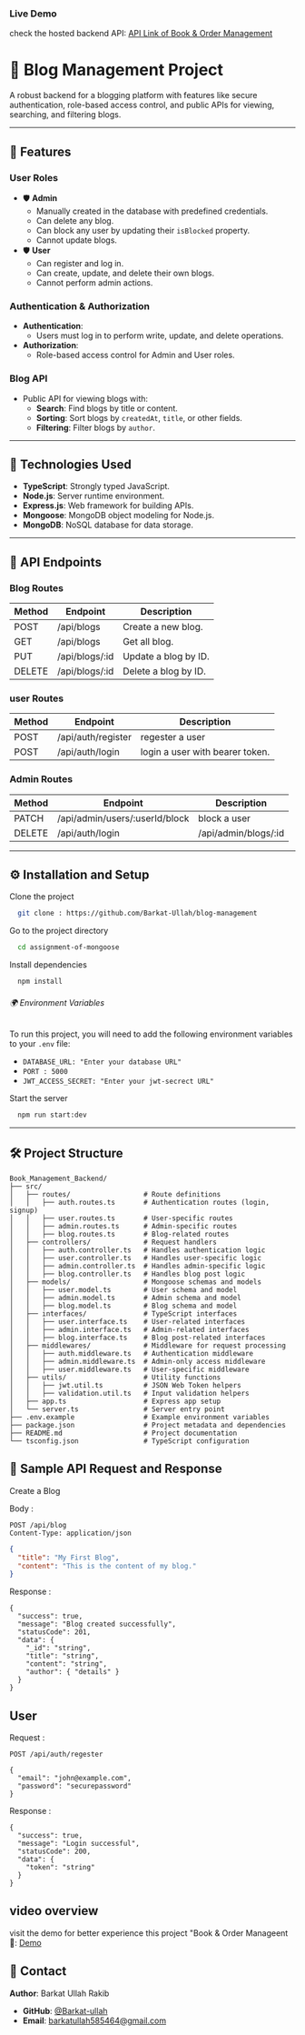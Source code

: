 ### Live Demo 
check the hosted backend API: [API Link of Book & Order Management](https://assignment-of-mongoose.vercel.app/)


# 📝 Blog Management Project

A robust backend for a blogging platform with features like secure authentication, role-based access control, and public APIs for viewing, searching, and filtering blogs.

---

## 🚀 Features

### User Roles
- 🛡️ **Admin**
  - Manually created in the database with predefined credentials.
  - Can delete any blog.
  - Can block any user by updating their `isBlocked` property.
  - Cannot update blogs.
- 🛡️ **User**
  - Can register and log in.
  - Can create, update, and delete their own blogs.
  - Cannot perform admin actions.

### Authentication & Authorization
- **Authentication**:
  - Users must log in to perform write, update, and delete operations.
- **Authorization**:
  - Role-based access control for Admin and User roles.

### Blog API
- Public API for viewing blogs with:
  - **Search**: Find blogs by title or content.
  - **Sorting**: Sort blogs by `createdAt`, `title`, or other fields.
  - **Filtering**: Filter blogs by `author`.


---

## 🎯 Technologies Used

- **TypeScript**: Strongly typed JavaScript.
- **Node.js**: Server runtime environment.
- **Express.js**: Web framework for building APIs.
- **Mongoose**: MongoDB object modeling for Node.js.
- **MongoDB**: NoSQL database for data storage.

---

## 📂 API Endpoints

### Blog Routes

| Method | Endpoint        | Description              |
|--------|-----------------|--------------------------|
| POST   | /api/blogs      | Create a new blog.       |
| GET    | /api/blogs      | Get all blog.           |
| PUT    | /api/blogs/:id  | Update a blog by ID.     |
| DELETE | /api/blogs/:id  | Delete a blog by ID.     |

### user Routes

| Method | Endpoint            | Description                      |
|--------|---------------------|----------------------------------|
| POST   | /api/auth/register  | regester a user                  |
| POST    | /api/auth/login     | login a user with bearer token.  |

### Admin Routes

| Method | Endpoint            | Description             |
|--------|---------------------|-------------------------|
| PATCH  | /api/admin/users/:userId/block | block a user |
| DELETE | /api/auth/login     | /api/admin/blogs/:id    |

---



## ⚙️ Installation and Setup

Clone the project

```bash
  git clone : https://github.com/Barkat-Ullah/blog-management
```

Go to the project directory

```bash
  cd assignment-of-mongoose
```

Install dependencies

```bash
  npm install
```
###### 🌍 Environment Variables

To run this project, you will need to add the following environment variables to your `.env` file:

- `DATABASE_URL: "Enter your database URL" `
- `PORT : 5000`
- `JWT_ACCESS_SECRET: "Enter your jwt-secrect URL" `


Start the server

```bash
  npm run start:dev
```

---

## 🛠️ Project Structure

```plaintext
Book_Management_Backend/
├── src/
│   ├── routes/                  # Route definitions
│   │   ├── auth.routes.ts       # Authentication routes (login, signup)
│   │   ├── user.routes.ts       # User-specific routes
│   │   ├── admin.routes.ts      # Admin-specific routes
│   │   ├── blog.routes.ts       # Blog-related routes
│   ├── controllers/             # Request handlers
│   │   ├── auth.controller.ts   # Handles authentication logic
│   │   ├── user.controller.ts   # Handles user-specific logic
│   │   ├── admin.controller.ts  # Handles admin-specific logic
│   │   ├── blog.controller.ts   # Handles blog post logic
│   ├── models/                  # Mongoose schemas and models
│   │   ├── user.model.ts        # User schema and model
│   │   ├── admin.model.ts       # Admin schema and model
│   │   ├── blog.model.ts        # Blog schema and model
│   ├── interfaces/              # TypeScript interfaces
│   │   ├── user.interface.ts    # User-related interfaces
│   │   ├── admin.interface.ts   # Admin-related interfaces
│   │   ├── blog.interface.ts    # Blog post-related interfaces
│   ├── middlewares/             # Middleware for request processing
│   │   ├── auth.middleware.ts   # Authentication middleware
│   │   ├── admin.middleware.ts  # Admin-only access middleware
│   │   ├── user.middleware.ts   # User-specific middleware
│   ├── utils/                   # Utility functions
│   │   ├── jwt.util.ts          # JSON Web Token helpers
│   │   ├── validation.util.ts   # Input validation helpers
│   ├── app.ts                   # Express app setup
│   └── server.ts                # Server entry point
├── .env.example                 # Example environment variables
├── package.json                 # Project metadata and dependencies
├── README.md                    # Project documentation
└── tsconfig.json                # TypeScript configuration

```

## 📝 Sample API Request and Response
 Create a Blog

Body :
```http
POST /api/blog
Content-Type: application/json
```
```json
{
  "title": "My First Blog",
  "content": "This is the content of my blog."
}
```
Response : 
```
{
  "success": true,
  "message": "Blog created successfully",
  "statusCode": 201,
  "data": {
    "_id": "string",
    "title": "string",
    "content": "string",
    "author": { "details" }
  }
}

```
## User
Request :
```
POST /api/auth/regester

{
  "email": "john@example.com",
  "password": "securepassword"
}
```
Response : 
```
{
  "success": true,
  "message": "Login successful",
  "statusCode": 200,
  "data": {
    "token": "string"
  }
}
```
## video overview


 visit the demo for better experience this project "Book & Order Manageent 🎥: [Demo](https://drive.google.com/file/d/1H_Kg_2aB4zRINE5ATfdEAP_nBx8kqWGL/view?usp=sharing)





## 🌟 Contact  

**Author**: Barkat Ullah Rakib  
- **GitHub**: [@Barkat-ullah](https://github.com/Barkat-Ullah)  
- **Email**: [barkatullah585464@gmail.com](barkatullah585464@gmail.com)  

